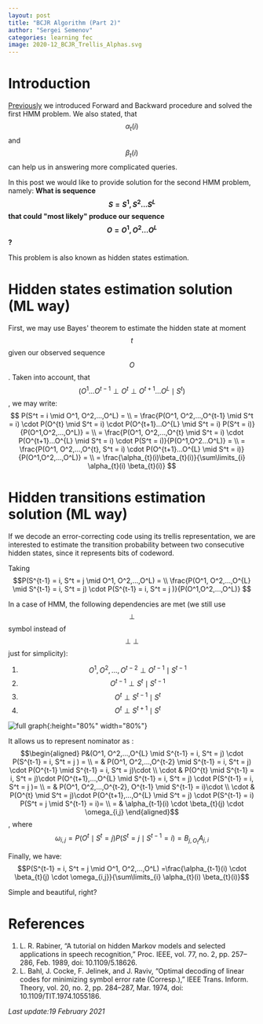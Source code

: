 ```yaml
---
layout: post
title: "BCJR Algorithm (Part 2)"
author: "Sergei Semenov"
categories: learning fec
image: 2020-12_BCJR_Trellis_Alphas.svg
---
```


# Introduction
[Previously](https://simonrus.github.io/about/learning/fec/BCJR-Algorithm_p1.html) we introduced Forward and Backward procedure and solved the first HMM problem. We also stated, that $$\alpha_t(i)$$ and $$\beta_t(i)$$ can help us in answering more complicated queries. 

In this post we would like to provide solution for the second HMM problem, namely: __What is sequence $$S = {S^1},{S^2}...{S^L}$$ that could "most likely" produce our sequence $$O = {O^1},{O^2}...{O^L}$$?__ 

This problem is also known as hidden states estimation.

# Hidden states estimation solution (ML way)
First, we may use Bayes' theorem to estimate the hidden state at moment $$t$$ given our observed sequence $$O$$. Taken into account, that $$(O^1...O^{t-1} \perp O^{t} \perp O^{t+1}...O^{L} \mid S^{t})$$, we may write:
$$
P(S^t = i \mid O^1, O^2,...,O^L) = \\
= \frac{P(O^1, O^2,...,O^{t-1} \mid S^t = i) \cdot P(O^{t} \mid S^t = i) \cdot P(O^{t+1}...O^{L} \mid S^t = i) P(S^t = i)}{P(O^1,O^2,...,O^L)} = \\
= \frac{P(O^1, O^2,...,O^{t} \mid S^t = i) \cdot P(O^{t+1}...O^{L} \mid S^t = i) \cdot P(S^t = i)}{P(O^1,O^2...O^L)} = \\
= \frac{P(O^1, O^2,...,O^{t}, S^t = i) \cdot P(O^{t+1}...O^{L} \mid S^t = i)}{P(O^1,O^2,...,O^L)} = \\
= \frac{\alpha_{t}(i)\beta_{t}(i)}{\sum\limits_{i} \alpha_{t}(i) \beta_{t}(i)}
$$

# Hidden transitions estimation solution (ML way)
If we decode an error-correcting code using its trellis representation, we are interested to estimate the transition probability between two consecutive hidden states, since it represents bits of codeword.

Taking 
$$P(S^{t-1} = i, S^t = j \mid O^1, O^2,...,O^L) = \\ \frac{P(O^1, O^2,...,O^{L} \mid S^{t-1} = i, S^t = j) \cdot P(S^{t-1} = i, S^t = j )}{P(O^1,O^2,...,O^L)}
$$


In a case of HMM, the following dependencies are met (we still use $$\perp$$ symbol instead of $$\perp \!\!\! \perp$$ just for simplicity):
1. $$O^1, O^2,...,O^{t-2} \perp O^{t-1} \mid S^{t-1}$$
2. $$O^{t-1} \perp S^{t} \mid S^{t-1}$$
3. $$O^{t} \perp S^{t-1} \mid S^{t}$$
4. $$O^{t} \perp S^{t+1} \mid S^{t}$$

![full graph](https://simonrus.github.io/about/assets/img/2021-01-03-HMM.svg "Graph"){:height="80%" width="80%"}

It allows us to represent nominator as :
$$\begin{aligned}  P&(O^1,  O^2,...,O^{L} \mid S^{t-1} = i, S^t = j) \cdot P(S^{t-1} = i, S^t = j ) = \\ =  & P(O^1, O^2,...,O^{t-2} \mid S^{t-1} = i, S^t = j) \cdot  P(O^{t-1} \mid S^{t-1} = i, S^t = j)\cdot \\ \cdot & P(O^{t} \mid S^{t-1} = i, S^t = j)\cdot P(O^{t+1},...,O^{L} \mid S^{t-1} = i, S^t = j) \cdot  P(S^{t-1} = i, S^t = j )= \\ =  & P(O^1, O^2,...,O^{t-2}, O^{t-1} \mid S^{t-1} = i)\cdot \\ \cdot & P(O^{t} \mid S^t = j)\cdot P(O^{t+1},...,O^{L} \mid S^t = j) \cdot  P(S^{t-1} = i) P(S^t = j \mid S^{t-1} = i)= \\ = & \alpha_{t-1}(i)  \cdot \beta_{t}(j) \cdot \omega_{i,j} \end{aligned}$$, where $$\omega_{i,j} = P(O^{t} \mid S^t = j) P(S^t = j \mid S^{t-1} = i) = B_{j,O_t} A_{j, i}$$

Finally, we have:
$$P(S^{t-1} = i, S^t = j \mid O^1, O^2,...,O^L) =\frac{\alpha_{t-1}(i)  \cdot \beta_{t}(j) \cdot \omega_{i,j}}{\sum\limits_{i} \alpha_{t}(i) \beta_{t}(i)}$$

Simple and beautiful, right?
# References 
1. L. R. Rabiner, “A tutorial on hidden Markov models and selected applications in speech recognition,” Proc. IEEE, vol. 77, no. 2, pp. 257–286, Feb. 1989, doi: 10.1109/5.18626.
2. L. Bahl, J. Cocke, F. Jelinek, and J. Raviv, “Optimal decoding of linear codes for minimizing symbol error rate (Corresp.),” IEEE Trans. Inform. Theory, vol. 20, no. 2, pp. 284–287, Mar. 1974, doi: 10.1109/TIT.1974.1055186.






*Last update:19 February 2021*
